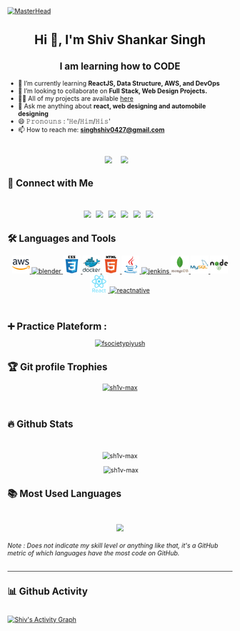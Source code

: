 
<!--
**sh1v-max/sh1v-max** is a ✨ _special_ ✨ repository because its `README.md` (this file) appears on your GitHub profile.

Here are some ideas to get you started:

- 🔭 I’m currently working on ...
- 🌱 I’m currently learning ...
- 👯 I’m looking to collaborate on ...
- 🤔 I’m looking for help with ...
- 💬 Ask me about ...
- 📫 How to reach me: ...
- 😄 Pronouns: ...
- ⚡ Fun fact: ...
-->
[![MasterHead](https://i.pinimg.com/originals/0f/25/e4/0f25e4668c1c7740b5ed41835339d67f.gif)]()
<h1 align="center">Hi 👋, I'm Shiv Shankar Singh</h1>
<h2 align="center">I am learning how to CODE</h2>
<!-- <img align="right" alt="Coding" width="400" src="https://camo.githubusercontent.com/cae12fddd9d6982901d82580bdf321d81fb299141098ca1c2d4891870827bf17/68747470733a2f2f6d69726f2e6d656469756d2e636f6d2f6d61782f313336302f302a37513379765349765f7430696f4a2d5a2e676966"> -->




- 🌱 I’m currently learning **ReactJS, Data Structure, AWS, and DevOps**
- 👯 I’m looking to collaborate on **Full Stack, Web Design Projects.**
- 👨‍💻 All of my projects are available [here](https://github.com/sh1v-max)
- 💬 Ask me anything about **react, web designing and automobile designing**
- 😄 𝙿𝚛𝚘𝚗𝚘𝚞𝚗𝚜 : '𝙷𝚎/𝙷𝚒𝚖/𝙷𝚒𝚜'
- 📫 How to reach me:  **singhshiv0427@gmail.com**
<br>

<p align='center'>
<img src="https://komarev.com/ghpvc/?username=sh1v-max">&nbsp;&nbsp;&nbsp;&nbsp;
<img src="https://img.shields.io/github/followers/sh1v-max?style=social">&nbsp;&nbsp;&nbsp;&nbsp;
</p>




## 🤝 Connect with Me
<br>
<p align='center'>
<a href="mailto:singhshiv0427@gmail.com" target="_blank">
<img src="https://img.shields.io/badge/Gmail-D14836?style=for-the-badge&logo=gmail&logoColor=white"></a>&nbsp;&nbsp;
 
<a href="https://www.linkedin.com/in/shiv-shankar-singh-2070521ba/" target="_blank">
<img src="https://img.shields.io/badge/linkedin-%230077B5.svg?style=for-the-badge&logo=linkedin&logoColor=white"></a>&nbsp;&nbsp;
 
<a href="https://www.reddit.com/user/Recent_Cellist_8103/" target="_blank">
<img src="https://img.shields.io/badge/Reddit-FF4500?style=for-the-badge&logo=reddit&logoColor=white"></a>&nbsp;&nbsp;
 
 <a href="https://www.facebook.com/singhshiv01" target="_blank">
<img src="https://img.shields.io/badge/Facebook-%231877F2.svg?style=for-the-badge&logo=Facebook&logoColor=white"></a>&nbsp;&nbsp;
 
  <a href="https://x.com/1amWaziR" target="_blank">
<img src="https://img.shields.io/badge/X-000000?style=for-the-badge&logo=x&logoColor=white"></a>&nbsp;&nbsp;
 
  <a href="https://www.instagram.com/singh_shiv0/" target="_blank">
<img src="https://img.shields.io/badge/Instagram-%23E4405F.svg?style=for-the-badge&logo=Instagram&logoColor=white"></a>&nbsp;&nbsp;
 <br>
 </p> 



## 🛠️ Languages and Tools
<p align="center"> 
<a href="https://aws.amazon.com" target="_blank" rel="noreferrer"> <img src="https://raw.githubusercontent.com/devicons/devicon/master/icons/amazonwebservices/amazonwebservices-original-wordmark.svg" alt="aws" width="40" height="40"/> </a> 
<a href="https://www.blender.org/" target="_blank" rel="noreferrer"> <img src="https://download.blender.org/branding/community/blender_community_badge_white.svg" alt="blender" width="40" height="40"/> </a> 
<a href="https://www.w3schools.com/css/" target="_blank" rel="noreferrer"> <img src="https://raw.githubusercontent.com/devicons/devicon/master/icons/css3/css3-original-wordmark.svg" alt="css3" width="40" height="40"/> </a> 
<a href="https://www.docker.com/" target="_blank" rel="noreferrer"> <img src="https://raw.githubusercontent.com/devicons/devicon/master/icons/docker/docker-original-wordmark.svg" alt="docker" width="40" height="40"/> </a> 
<a href="https://www.w3.org/html/" target="_blank" rel="noreferrer"> <img src="https://raw.githubusercontent.com/devicons/devicon/master/icons/html5/html5-original-wordmark.svg" alt="html5" width="40" height="40"/> </a> 
<a href="https://www.java.com" target="_blank" rel="noreferrer"> <img src="https://raw.githubusercontent.com/devicons/devicon/master/icons/java/java-original.svg" alt="java" width="40" height="40"/> </a> 
<a href="https://www.jenkins.io" target="_blank" rel="noreferrer"> <img src="https://www.vectorlogo.zone/logos/jenkins/jenkins-icon.svg" alt="jenkins" width="40" height="40"/> </a> 
<a href="https://www.mongodb.com/" target="_blank" rel="noreferrer"> <img src="https://raw.githubusercontent.com/devicons/devicon/master/icons/mongodb/mongodb-original-wordmark.svg" alt="mongodb" width="40" height="40"/> </a> 
<a href="https://www.mysql.com/" target="_blank" rel="noreferrer"> <img src="https://raw.githubusercontent.com/devicons/devicon/master/icons/mysql/mysql-original-wordmark.svg" alt="mysql" width="40" height="40"/> </a> 
<a href="https://nodejs.org" target="_blank" rel="noreferrer"> <img src="https://raw.githubusercontent.com/devicons/devicon/master/icons/nodejs/nodejs-original-wordmark.svg" alt="nodejs" width="40" height="40"/> </a> 
<a href="https://reactjs.org/" target="_blank" rel="noreferrer"> <img src="https://raw.githubusercontent.com/devicons/devicon/master/icons/react/react-original-wordmark.svg" alt="react" width="40" height="40"/> </a> 
<a href="https://reactnative.dev/" target="_blank" rel="noreferrer"> <img src="https://reactnative.dev/img/header_logo.svg" alt="reactnative" width="40" height="40"/> </a> 
</p>
<br>


## ➕ Practice Plateform  :
<p align='center'>
 
<a href="https://leetcode.com/shiv0427/" target="blank">
 <img src="https://img.shields.io/badge/LeetCode-000000?style=for-the-badge&logo=LeetCode&logoColor=#d16c06" alt="fsocietypiyush" /></a>




## :trophy: Git profile Trophies
<p align="center"> 
<a href="https://github.com/ryo-ma/github-profile-trophy">
<img src="https://github-profile-trophy.vercel.app/?username=sh1v-max&theme=algolia&margin-w=15&margin-h=5" alt="sh1v-max" /></a> 
</p>
<br/>

## 🔥 Github Stats
<br/>
<p align="center"><img align="center" src="https://github-readme-streak-stats.herokuapp.com/?user=sh1v-max&theme=algolia" alt="sh1v-max" /></p>
<p align="center">&nbsp;<img align="center" src="https://github-readme-stats.vercel.app/api?username=sh1v-max&show_icons=true&locale=en&theme=algolia" alt="sh1v-max" /></p>


## 📚 Most Used Languages 
<br>
<p align='center'>
<img src="https://github-readme-stats.anuraghazra1.vercel.app/api/top-langs/?username=sh1v-max&theme=algolia&hide_border=true&no-bg=true&no-frame=true&langs_count=10">
</p>
<p align='center'>
<h6>Note : Does not indicate my skill level or anything like that, it's a GitHub metric of which languages have the most code on GitHub.</h6>
</p>

<hr>




## 📊 Github Activity
<br/>
   <!--<a href="https://github.com/sh1v-max"><img alt="Shiv's Activity Graph" src="https://github-readme-activity-graph.cyclic.app/graph?username=sh1v-max&custom_title=Shiv's%20%20Graph&hide_border=true&theme=react-dark"/></a>-->
   <a href="https://github.com/sh1v-max"><img alt="Shiv's Activity Graph" src="https://github-readme-activity-graph.vercel.app/graph?username=sh1v-max&bg_color=050f2c&color=ffffff&line=2dde98&point=00aeff&area=true&hide_border=true"/></a>
  <br/>
<br/>
